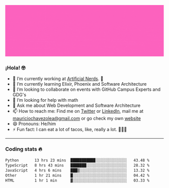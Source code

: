 ![Banner](banner.gif)

### ¡Hola! 🤓

- 🔭 I’m currently working at [Artificial Nerds](https://nerds.ai/). 🤖
- 🌱 I’m currently learning Elixir, Phoenix and Software Architecture
- 👯 I’m looking to collaborate on events with GitHub Campus Experts and GDG's
- 🤔 I’m looking for help with math
- 💬 Ask me about Web Development and Software Architecture
- 📫 How to reach me: Find me on [Twitter](https://twitter.com/ultr4nerd) or [LinkedIn](https://www.linkedin.com/in/mauricio-chávez-olea-4b46b7147/), mail me at [mauriciochavezolea@gmail.com](mailto:mauriciochavezolea@gmail.com) or go check my own [website](mauriciochavez.surge.sh)
- 😄 Pronouns: He/him
- ⚡ Fun fact: I can eat a lot of tacos, like, really a lot. 🌮🌮🌮

---

### Coding stats 🔥

<!--START_SECTION:waka-->
```text
Python       13 hrs 23 mins  ███████████░░░░░░░░░░░░░░   43.48 % 
TypeScript   8 hrs 43 mins   ███████░░░░░░░░░░░░░░░░░░   28.32 % 
JavaScript   4 hrs 6 mins    ███▒░░░░░░░░░░░░░░░░░░░░░   13.32 % 
Other        1 hr 21 mins    █░░░░░░░░░░░░░░░░░░░░░░░░   04.42 % 
HTML         1 hr 1 min      ▓░░░░░░░░░░░░░░░░░░░░░░░░   03.33 % 
```
<!--END_SECTION:waka-->
